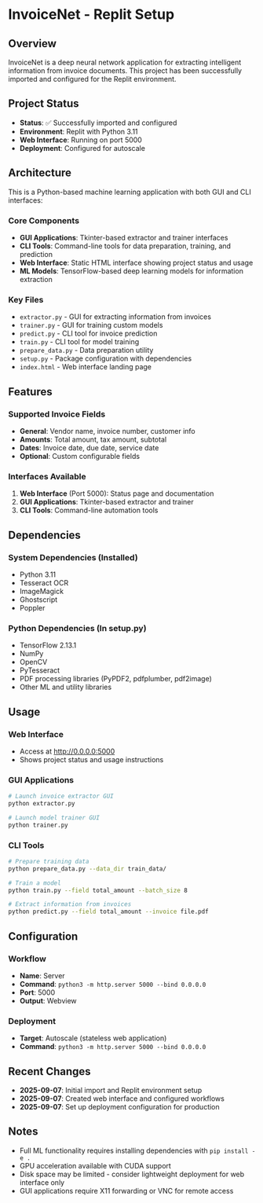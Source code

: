 # InvoiceNet - Replit Setup

## Overview
InvoiceNet is a deep neural network application for extracting intelligent information from invoice documents. This project has been successfully imported and configured for the Replit environment.

## Project Status
- **Status**: ✅ Successfully imported and configured
- **Environment**: Replit with Python 3.11
- **Web Interface**: Running on port 5000
- **Deployment**: Configured for autoscale

## Architecture
This is a Python-based machine learning application with both GUI and CLI interfaces:

### Core Components
- **GUI Applications**: Tkinter-based extractor and trainer interfaces
- **CLI Tools**: Command-line tools for data preparation, training, and prediction
- **Web Interface**: Static HTML interface showing project status and usage
- **ML Models**: TensorFlow-based deep learning models for information extraction

### Key Files
- `extractor.py` - GUI for extracting information from invoices
- `trainer.py` - GUI for training custom models
- `predict.py` - CLI tool for invoice prediction
- `train.py` - CLI tool for model training
- `prepare_data.py` - Data preparation utility
- `setup.py` - Package configuration with dependencies
- `index.html` - Web interface landing page

## Features
### Supported Invoice Fields
- **General**: Vendor name, invoice number, customer info
- **Amounts**: Total amount, tax amount, subtotal
- **Dates**: Invoice date, due date, service date  
- **Optional**: Custom configurable fields

### Interfaces Available
1. **Web Interface** (Port 5000): Status page and documentation
2. **GUI Applications**: Tkinter-based extractor and trainer
3. **CLI Tools**: Command-line automation tools

## Dependencies
### System Dependencies (Installed)
- Python 3.11
- Tesseract OCR
- ImageMagick
- Ghostscript
- Poppler

### Python Dependencies (In setup.py)
- TensorFlow 2.13.1
- NumPy
- OpenCV
- PyTesseract
- PDF processing libraries (PyPDF2, pdfplumber, pdf2image)
- Other ML and utility libraries

## Usage
### Web Interface
- Access at http://0.0.0.0:5000 
- Shows project status and usage instructions

### GUI Applications
```bash
# Launch invoice extractor GUI
python extractor.py

# Launch model trainer GUI  
python trainer.py
```

### CLI Tools
```bash
# Prepare training data
python prepare_data.py --data_dir train_data/

# Train a model
python train.py --field total_amount --batch_size 8

# Extract information from invoices
python predict.py --field total_amount --invoice file.pdf
```

## Configuration
### Workflow
- **Name**: Server
- **Command**: `python3 -m http.server 5000 --bind 0.0.0.0`
- **Port**: 5000
- **Output**: Webview

### Deployment
- **Target**: Autoscale (stateless web application)
- **Command**: `python3 -m http.server 5000 --bind 0.0.0.0`

## Recent Changes
- **2025-09-07**: Initial import and Replit environment setup
- **2025-09-07**: Created web interface and configured workflows
- **2025-09-07**: Set up deployment configuration for production

## Notes
- Full ML functionality requires installing dependencies with `pip install -e .`
- GPU acceleration available with CUDA support
- Disk space may be limited - consider lightweight deployment for web interface only
- GUI applications require X11 forwarding or VNC for remote access